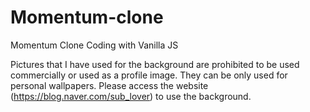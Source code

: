 # Momentum-clone
Momentum Clone Coding with Vanilla JS


Pictures that I have used for the background are prohibited to be used commercially or used as a profile image.
They can be only used for personal wallpapers.
Please access the website (https://blog.naver.com/sub_lover) to use the background.
